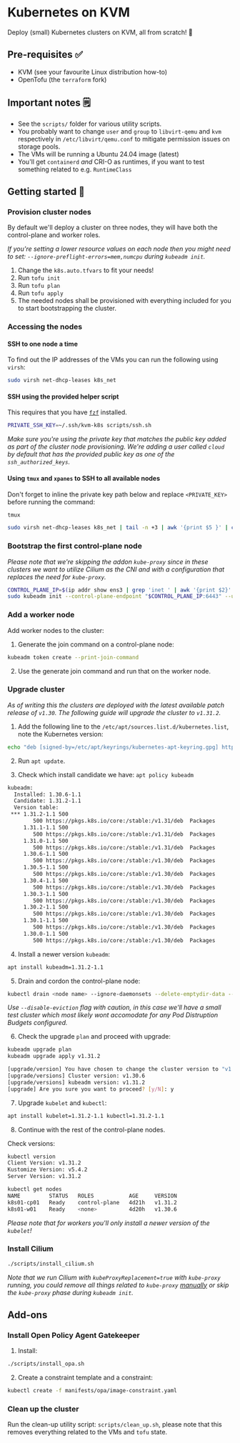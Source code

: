 # Kubernetes on KVM

Deploy (small) Kubernetes clusters on KVM, all from scratch! 🚀

## Pre-requisites ✅

* KVM (see your favourite Linux distribution how-to)
* OpenTofu (the `terraform` fork)

## Important notes 🗒️

* See the `scripts/` folder for various utility scripts.
* You probably want to change `user` and `group` to `libvirt-qemu` and `kvm` respectively in `/etc/libvirt/qemu.conf` to mitigate permission issues on storage pools.
* The VMs will be running a Ubuntu 24.04 image (latest)
* You'll get `containerd` _and_ CRI-O as runtimes, if you want to test something related to e.g. `RuntimeClass`

## Getting started 🏃

### Provision cluster nodes

By default we'll deploy a cluster on three nodes, they will have both the control-plane and worker roles.

_If you're setting a lower resource values on each node then you might need to set: `--ignore-preflight-errors=mem,numcpu` during `kubeadm init`._

1. Change the `k8s.auto.tfvars` to fit your needs!
2. Run `tofu init`
3. Run `tofu plan`
4. Run `tofu apply`
5. The needed nodes shall be provisioned with everything included for you to start bootstrapping the cluster.

### Accessing the nodes

#### SSH to one node a time

To find out the IP addresses of the VMs you can run the following using `virsh`:

```bash
sudo virsh net-dhcp-leases k8s_net
```

#### SSH using the provided helper script

This requires that you have [`fzf`](https://github.com/junegunn/fzf) installed.

```bash
PRIVATE_SSH_KEY=~/.ssh/kvm-k8s scripts/ssh.sh
```

_Make sure you're using the private key that matches the public key added as part of the cluster node provisioning. We're adding a user called `cloud` by default that has the provided public key as one of the `ssh_authorized_keys`._

#### Using `tmux` and `xpanes` to SSH to all available nodes

Don't forget to inline the private key path below and replace `<PRIVATE_KEY>` before running the command:

```bash
tmux

sudo virsh net-dhcp-leases k8s_net | tail -n +3 | awk '{print $5 }' | cut -d"/" -f1 | xpanes -l ev -c 'ssh -l cloud -i <PRIVATE_KEY> {}'
```

### Bootstrap the first control-plane node

_Please note that we're skipping the addon `kube-proxy` since in these clusters we want to utilize Cilium as the CNI and with a configuration that replaces the need for `kube-proxy`._

```bash
CONTROL_PLANE_IP=$(ip addr show ens3 | grep 'inet ' | awk '{print $2}' | cut -d/ -f1)
sudo kubeadm init --control-plane-endpoint "$CONTROL_PLANE_IP:6443" --upload-certs
```

### Add a worker node

Add worker nodes to the cluster:

1. Generate the join command on a control-plane node:

```bash
kubeadm token create --print-join-command
```

2. Use the generate join command and run that on the worker node.

### Upgrade cluster

_As of writing this the clusters are deployed with the latest available patch release of `v1.30`. The following guide will upgrade the cluster to `v1.31.2`._

1. Add the following line to the `/etc/apt/sources.list.d/kubernetes.list`, note the Kubernetes version:

```bash
echo "deb [signed-by=/etc/apt/keyrings/kubernetes-apt-keyring.gpg] https://pkgs.k8s.io/core:/stable:/v1.31/deb/ /" >> /etc/apt/sources.list.d/kubernetes.list
```

2. Run `apt update`.

3. Check which install candidate we have: `apt policy kubeadm`

```bash
kubeadm:
  Installed: 1.30.6-1.1
  Candidate: 1.31.2-1.1
  Version table:
 *** 1.31.2-1.1 500
        500 https://pkgs.k8s.io/core:/stable:/v1.31/deb  Packages
     1.31.1-1.1 500
        500 https://pkgs.k8s.io/core:/stable:/v1.31/deb  Packages
     1.31.0-1.1 500
        500 https://pkgs.k8s.io/core:/stable:/v1.31/deb  Packages
     1.30.6-1.1 500
        500 https://pkgs.k8s.io/core:/stable:/v1.30/deb  Packages
     1.30.5-1.1 500
        500 https://pkgs.k8s.io/core:/stable:/v1.30/deb  Packages
     1.30.4-1.1 500
        500 https://pkgs.k8s.io/core:/stable:/v1.30/deb  Packages
     1.30.3-1.1 500
        500 https://pkgs.k8s.io/core:/stable:/v1.30/deb  Packages
     1.30.2-1.1 500
        500 https://pkgs.k8s.io/core:/stable:/v1.30/deb  Packages
     1.30.1-1.1 500
        500 https://pkgs.k8s.io/core:/stable:/v1.30/deb  Packages
     1.30.0-1.1 500
        500 https://pkgs.k8s.io/core:/stable:/v1.30/deb  Packages
```

4. Install a newer version `kubeadm`:

```bash
apt install kubeadm=1.31.2-1.1
```

5. Drain and cordon the control-plane node:

```bash
kubectl drain <node name> --ignore-daemonsets --delete-emptydir-data --disable-eviction
```

_Use `--disable-eviction` flag with caution, in this case we'll have a small test cluster which most likely wont accomodate for any Pod Distruption Budgets configured._

6. Check the upgrade `plan` and proceed with upgrade:

```bash
kubeadm upgrade plan
kubeadm upgrade apply v1.31.2
```

```bash
[upgrade/version] You have chosen to change the cluster version to "v1.31.2"
[upgrade/versions] Cluster version: v1.30.6
[upgrade/versions] kubeadm version: v1.31.2
[upgrade] Are you sure you want to proceed? [y/N]: y
```

7. Upgrade `kubelet` and `kubectl`:

```bash
apt install kubelet=1.31.2-1.1 kubectl=1.31.2-1.1
```

8. Continue with the rest of the control-plane nodes.

Check versions:

```bash
kubectl version
Client Version: v1.31.2
Kustomize Version: v5.4.2
Server Version: v1.31.2

kubectl get nodes
NAME         STATUS   ROLES           AGE     VERSION
k8s01-cp01   Ready    control-plane   4d21h   v1.31.2
k8s01-w01    Ready    <none>          4d20h   v1.30.6
```

_Please note that for workers you'll only install a newer version of the `kubelet`!_

### Install Cilium

```bash
./scripts/install_cilium.sh
```

_Note that we run Cilium with `kubeProxyReplacement=true` with `kube-proxy` running, you could remove all things related to `kube-proxy` [manually](https://docs.cilium.io/en/stable/network/kubernetes/kubeproxy-free/#quick-start) or skip the `kube-proxy` phase during `kubeadm init`._

## Add-ons

### Install Open Policy Agent Gatekeeper

1. Install:

```bash
./scripts/install_opa.sh
```

2. Create a constraint template and a constraint:

```bash
kubectl create -f manifests/opa/image-constraint.yaml
```

### Clean up the cluster

Run the clean-up utility script: `scripts/clean_up.sh`, please note that this removes everything related to the VMs and `tofu` state.
